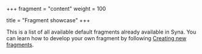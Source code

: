 +++
fragment = "content"
weight = 100

title = "Fragment showcase"
+++

This is a list of all available default fragments already available in Syna. You
can learn how to develop your own fragment by following [Creating new
fragments](https://github.com/okkur/syna/blob/master/docs/README.md#creating-new-fragments).
